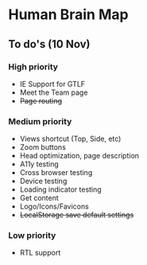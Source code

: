 # Human Brain Map

## To do's (10 Nov)

### High priority

-   IE Support for GTLF
-   Meet the Team page
-   ~~Page routing~~

### Medium priority

-   Views shortcut (Top, Side, etc)
-   Zoom buttons
-   Head optimization, page description
-   A11y testing
-   Cross browser testing
-   Device testing
-   Loading indicator testing
-   Get content
-   Logo/Icons/Favicons
-   ~~LocalStorage save default settings~~

### Low priority

-   RTL support
